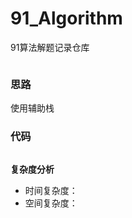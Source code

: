 # 91_Algorithm
91算法解题记录仓库


```

```


### 思路

 使用辅助栈

### 代码

```javascript


```

**复杂度分析**
- 时间复杂度：
- 空间复杂度：